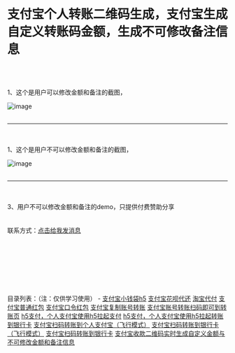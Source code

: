 # 支付宝个人转账二维码生成，支付宝生成自定义转账码金额，生成不可修改备注信息
<br/>
<br/>
<br/>
1、这个是用户可以修改金额和备注的截图，

![image](http://apppay.xyz.com/index/githubimg/zhifubao/11.png)
<br/>
<br/>
<hr/>
<br/>
<br/>
1、这个是用户不可以修改金额和备注的截图，

![image](http://apppay.xyz.com/index/githubimg/zhifubao/22.png)
<br/>
<br/>
<hr/>
<br/>
<br/>
3、用户不可以修改金额和备注的demo，只提供付费赞助分享
<br/>
<br/>
<br/>
联系方式：<a target="_blank" href="http://apppay.xyz/qq.html">点击给我发消息</a>
<br/>
<br/>
<br/>
<br/>
<br/>
<br/>
<br/>
<br/>
<br/>
目录列表：（注：仅供学习使用）
-
<a target="_blank" href="#">支付宝小钱袋h5</a>
<a target="_blank" href="#">支付宝花呗代还</a>
<a target="_blank" href="#">淘宝代付</a>
<a target="_blank" href="#">支付宝普通红包</a>
<a target="_blank" href="#">支付宝口令红包</a>
<a target="_blank" href="#">支付宝复制账号转账</a>
<a target="_blank" href="#">支付宝账号转账扫码即可到转账页</a>
<a target="_blank" href="#">h5支付，个人支付宝使用h5拉起支付</a>
<a target="_blank" href="#">h5支付，个人支付宝使用h5拉起转账到银行卡</a>
<a target="_blank" href="#">支付宝扫码转账到个人支付宝（飞行模式）</a>
<a target="_blank" href="#">支付宝扫码转账到银行卡（飞行模式）</a>
<a target="_blank" href="#">支付宝扫码转账到银行卡</a>
<a target="_blank" href="#">支付宝收款二维码实时生成自定义金额与不可修改金额和备注信息</a>





